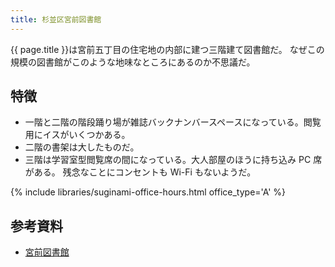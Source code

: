```yaml
---
title: 杉並区宮前図書館
---
```


{{ page.title }}は宮前五丁目の住宅地の内部に建つ三階建て図書館だ。
なぜこの規模の図書館がこのような地味なところにあるのか不思議だ。

## 特徴

* 一階と二階の階段踊り場が雑誌バックナンバースペースになっている。閲覧用にイスがいくつかある。
* 二階の書架は大したものだ。
* 三階は学習室型閲覧席の間になっている。大人部屋のほうに持ち込み PC 席がある。
  残念なことにコンセントも Wi-Fi もないようだ。

{% include libraries/suginami-office-hours.html office_type='A' %}

## 参考資料

* [宮前図書館](https://www.library.city.suginami.tokyo.jp/facilities/miyamae.html)
